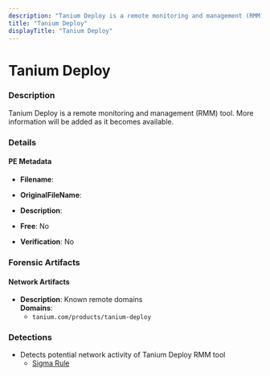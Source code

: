 ```yaml
---
description: "Tanium Deploy is a remote monitoring and management (RMM) tool. More information will be added as it becomes available."
title: "Tanium Deploy"
displayTitle: "Tanium Deploy"
---
```




# Tanium Deploy


### Description

Tanium Deploy is a remote monitoring and management (RMM) tool. More information will be added as it becomes available.




### Details


#### PE Metadata
- **Filename**: 
- **OriginalFileName**: 
- **Description**: 


- **Free**: No

- **Verification**: No





### Forensic Artifacts




#### Network Artifacts
- **Description**: Known remote domains
<br/>**Domains**:
    - `tanium.com/products/tanium-deploy`


### Detections
- Detects potential network activity of Tanium Deploy RMM tool
  - [Sigma Rule](https://github.com/magicsword-io/LOLRMM/blob/main/detections/sigma/tanium_deploy_network_sigma.yml)



